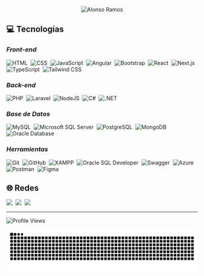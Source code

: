 <div align="center">
	<img src="https://readme-typing-svg.herokuapp.com?font=Architects+Daughter&color=%237AF79A&size=50&center=true&vCenter=true&height=70&width=1000&lines=Hola!+soy+Alonso+Ramos;Estudiante+de+Ingeniería+de+Software;Desarrollador+Full+Stack;Bienvenid@+a+mi+perfil!" alt="Alonso Ramos"></img>
</div>

## 💻 Tecnologías

### *Front-end*
![HTML](https://img.shields.io/badge/html-%23E34F26.svg?style=for-the-badge&logo=html5&logoColor=white)&nbsp;
![CSS](https://img.shields.io/badge/css-%231572B6.svg?style=for-the-badge&logo=css3&logoColor=white)&nbsp;
![JavaScript](https://img.shields.io/badge/javascript-%23323330.svg?style=for-the-badge&logo=javascript&logoColor=%23F7DF1E)&nbsp;
![Angular](https://img.shields.io/badge/angular-%23DD0031.svg?style=for-the-badge&logo=angular&logoColor=white)&nbsp;
![Bootstrap](https://img.shields.io/badge/bootstrap-%23563D7C.svg?style=for-the-badge&logo=bootstrap&logoColor=white)&nbsp;
![React](https://img.shields.io/badge/react-61DAFB.svg?style=for-the-badge&logo=react&logoColor=black)&nbsp;
![Next.js](https://img.shields.io/badge/Next.js-black?style=for-the-badge&logo=next.js&logoColor=white)&nbsp;
![TypeScript](https://img.shields.io/badge/TypeScript-007ACC?style=for-the-badge&logo=typescript&logoColor=white)&nbsp;
![Tailwind CSS](https://img.shields.io/badge/Tailwind_CSS-%2338B2AC.svg?style=for-the-badge&logo=tailwind-css&logoColor=white)&nbsp;

### *Back-end*
![PHP](https://img.shields.io/badge/php-%23777BB4.svg?style=for-the-badge&logo=php&logoColor=white)&nbsp;
![Laravel](https://img.shields.io/badge/Laravel-FF2D20?style=for-the-badge&logo=laravel&logoColor=white)&nbsp;
![NodeJS](https://img.shields.io/badge/Node.js-43853D?style=for-the-badge&logo=node.js&logoColor=white)&nbsp;
![C#](https://img.shields.io/badge/c%23-%239512ff.svg?style=for-the-badge&logo=c-sharp&logoColor=white)&nbsp;
![.NET](https://img.shields.io/badge/.NET-%23512BD4.svg?style=for-the-badge&logo=.net&logoColor=white)&nbsp;

### *Base de Datos*
![MySQL](https://img.shields.io/badge/MySQL-005C84?style=for-the-badge&logo=mysql&logoColor=white)&nbsp;
![Microsoft SQL Server](https://img.shields.io/badge/Microsoft%20SQL%20Server-CC2927?style=for-the-badge&logo=microsoft%20sql%20server&logoColor=white)&nbsp;
![PostgreSQL](https://img.shields.io/badge/PostgreSQL-316192?style=for-the-badge&logo=postgresql&logoColor=white)&nbsp;
![MongoDB](https://img.shields.io/badge/MongoDB-4EA94B?style=for-the-badge&logo=mongodb&logoColor=white)&nbsp;
![Oracle Database](https://img.shields.io/badge/Oracle%20Database-F80000?style=for-the-badge&logo=oracle&logoColor=black)&nbsp;

### *Herramientas*
![Git](https://img.shields.io/badge/git-%23F05033.svg?style=for-the-badge&logo=git&logoColor=white)&nbsp;
![GitHub](https://img.shields.io/badge/github-%2324292e.svg?&style=for-the-badge&logo=github&logoColor=white)&nbsp;
![XAMPP](https://img.shields.io/badge/Xampp-F37623?style=for-the-badge&logo=xampp&logoColor=white)&nbsp;
![Oracle SQL Developer](https://img.shields.io/badge/Oracle%20SQL%20Developer-F80000?style=for-the-badge&logo=oracle&logoColor=black)&nbsp;
![Swagger](https://img.shields.io/badge/-Swagger-%23Clojure?style=for-the-badge&logo=swagger&logoColor=white)&nbsp;
![Azure](https://img.shields.io/badge/Azure-0078D4?style=for-the-badge&logo=microsoftazure&logoColor=white")&nbsp;
![Postman](https://img.shields.io/badge/Postman-FF6C37?style=for-the-badge&logo=postman&logoColor=white)&nbsp;
![Figma](https://img.shields.io/badge/figma-%23F24E1E.svg?style=for-the-badge&logo=figma&logoColor=white)&nbsp;

##  🌐 Redes
<a href="https://www.linkedin.com/in/josealonsoramosramos/" target="_blank"><img src="https://raw.githubusercontent.com/UjwalKandi/UjwalKandi/changes-to-readme/svg/linkedin%20rect.svg"></img></a>&nbsp;
<a target="_blank" href="mailto:jose.alonso.ramos.ramos@gmail.com"><img src="https://img.shields.io/badge/Gmail-white?style=for-the-badge&logo=gmail&logoColor=red"></img></a>&nbsp;
<a href="https://alonsoramos.netlify.app/"><img src="https://img.shields.io/badge/Portfolio-%23000000.svg?&style=for-the-badge&logo=dev.to&logoColor=white"></a>

---

![Profile Views](https://api.visitorbadge.io/api/visitors?path=https%3A%2F%2Fgithub.com%2Falonsoramoss&label=profile%20views&labelColor=%23555555&countColor=%2312c300)

<p align="center">
	<picture>
		<source media="(prefers-color-scheme: dark)" srcset="https://raw.githubusercontent.com/alonsoramoss/alonsoramoss/output/github-contribution-grid-snake-dark.svg">
		<source media="(prefers-color-scheme: light)" srcset="https://raw.githubusercontent.com/alonsoramoss/alonsoramoss/output/github-contribution-grid-snake.svg">
		<img alt="github contribution grid snake animation" src="https://raw.githubusercontent.com/alonsoramoss/alonsoramoss/output/github-contribution-grid-snake.svg">
	</picture>
</p>
